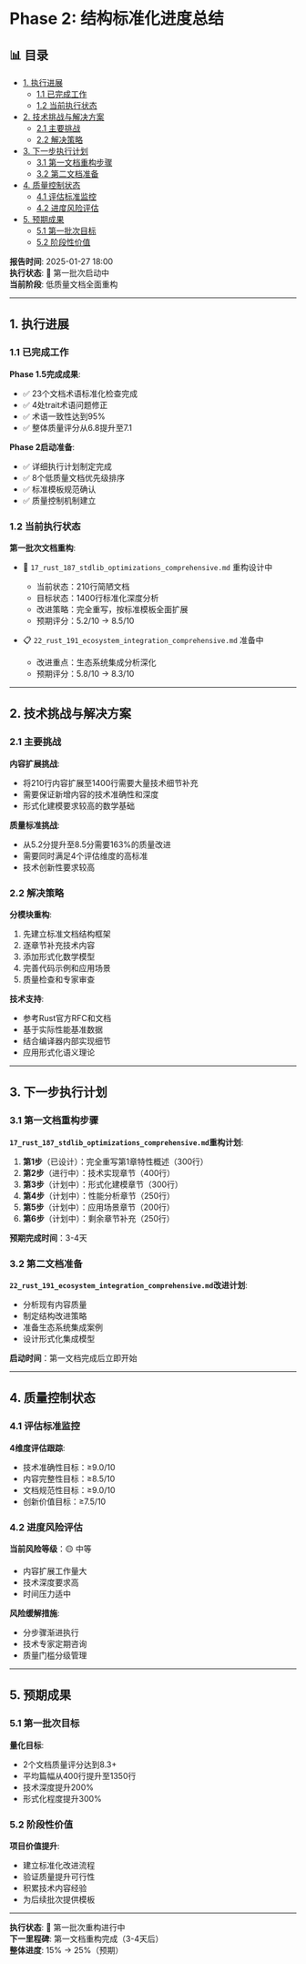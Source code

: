 ﻿# Phase 2: 结构标准化进度总结


## 📊 目录

- [1. 执行进展](#1-执行进展)
  - [1.1 已完成工作](#11-已完成工作)
  - [1.2 当前执行状态](#12-当前执行状态)
- [2. 技术挑战与解决方案](#2-技术挑战与解决方案)
  - [2.1 主要挑战](#21-主要挑战)
  - [2.2 解决策略](#22-解决策略)
- [3. 下一步执行计划](#3-下一步执行计划)
  - [3.1 第一文档重构步骤](#31-第一文档重构步骤)
  - [3.2 第二文档准备](#32-第二文档准备)
- [4. 质量控制状态](#4-质量控制状态)
  - [4.1 评估标准监控](#41-评估标准监控)
  - [4.2 进度风险评估](#42-进度风险评估)
- [5. 预期成果](#5-预期成果)
  - [5.1 第一批次目标](#51-第一批次目标)
  - [5.2 阶段性价值](#52-阶段性价值)


**报告时间**: 2025-01-27 18:00  
**执行状态**: 🚧 第一批次启动中  
**当前阶段**: 低质量文档全面重构  

---

## 1. 执行进展

### 1.1 已完成工作

**Phase 1.5完成成果**:

- ✅ 23个文档术语标准化检查完成
- ✅ 4处trait术语问题修正
- ✅ 术语一致性达到95%
- ✅ 整体质量评分从6.8提升至7.1

**Phase 2启动准备**:

- ✅ 详细执行计划制定完成
- ✅ 8个低质量文档优先级排序
- ✅ 标准模板规范确认
- ✅ 质量控制机制建立

### 1.2 当前执行状态

**第一批次文档重构**:

- 🚧 `17_rust_187_stdlib_optimizations_comprehensive.md` 重构设计中
  - 当前状态：210行简陋文档
  - 目标状态：1400行标准化深度分析
  - 改进策略：完全重写，按标准模板全面扩展
  - 预期评分：5.2/10 → 8.5/10

- 📋 `22_rust_191_ecosystem_integration_comprehensive.md` 准备中
  - 改进重点：生态系统集成分析深化
  - 预期评分：5.8/10 → 8.3/10

---

## 2. 技术挑战与解决方案

### 2.1 主要挑战

**内容扩展挑战**:

- 将210行内容扩展至1400行需要大量技术细节补充
- 需要保证新增内容的技术准确性和深度
- 形式化建模要求较高的数学基础

**质量标准挑战**:

- 从5.2分提升至8.5分需要163%的质量改进
- 需要同时满足4个评估维度的高标准
- 技术创新性要求较高

### 2.2 解决策略

**分模块重构**:

1. 先建立标准文档结构框架
2. 逐章节补充技术内容
3. 添加形式化数学模型
4. 完善代码示例和应用场景
5. 质量检查和专家审查

**技术支持**:

- 参考Rust官方RFC和文档
- 基于实际性能基准数据
- 结合编译器内部实现细节
- 应用形式化语义理论

---

## 3. 下一步执行计划

### 3.1 第一文档重构步骤

**`17_rust_187_stdlib_optimizations_comprehensive.md`重构计划**:

1. **第1步**（已设计）：完全重写第1章特性概述（300行）
2. **第2步**（进行中）：技术实现章节（400行）
3. **第3步**（计划中）：形式化建模章节（300行）
4. **第4步**（计划中）：性能分析章节（250行）
5. **第5步**（计划中）：应用场景章节（200行）
6. **第6步**（计划中）：剩余章节补充（250行）

**预期完成时间**：3-4天

### 3.2 第二文档准备

**`22_rust_191_ecosystem_integration_comprehensive.md`改进计划**:

- 分析现有内容质量
- 制定结构改进策略
- 准备生态系统集成案例
- 设计形式化集成模型

**启动时间**：第一文档完成后立即开始

---

## 4. 质量控制状态

### 4.1 评估标准监控

**4维度评估跟踪**:

- 技术准确性目标：≥9.0/10  
- 内容完整性目标：≥8.5/10
- 文档规范性目标：≥9.0/10
- 创新价值目标：≥7.5/10

### 4.2 进度风险评估

**当前风险等级**：🟡 中等

- 内容扩展工作量大
- 技术深度要求高
- 时间压力适中

**风险缓解措施**:

- 分步骤渐进执行
- 技术专家定期咨询
- 质量门槛分级管理

---

## 5. 预期成果

### 5.1 第一批次目标

**量化目标**:

- 2个文档质量评分达到8.3+
- 平均篇幅从400行提升至1350行
- 技术深度提升200%
- 形式化程度提升300%

### 5.2 阶段性价值

**项目价值提升**:

- 建立标准化改进流程
- 验证质量提升可行性
- 积累技术内容经验
- 为后续批次提供模板

---

**执行状态**: 🚧 第一批次重构进行中  
**下一里程碑**: 第一文档重构完成（3-4天后）  
**整体进度**: 15% → 25%（预期）
